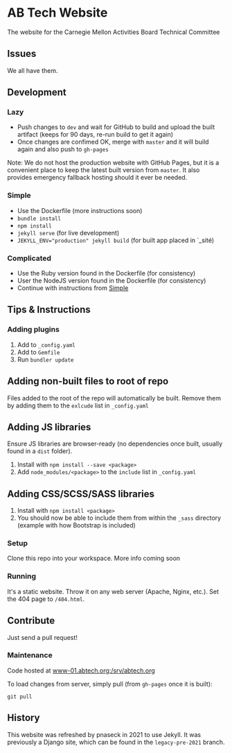 # AB Tech Website
The website for the Carnegie Mellon Activities Board Technical Committee

## Issues
We all have them.

## Development
### Lazy
 - Push changes to `dev` and wait for GitHub to build and upload the built artifact (keeps for 90 days, re-run build to get it again)
 - Once changes are confimed OK, merge with `master` and it will build again and also push to `gh-pages`

Note: We do not host the production website with GitHub Pages, but it is a convenient place to keep the latest built version from `master`. It also provides emergency fallback hosting should it ever be needed.
### Simple
 - Use the Dockerfile (more instructions soon)
 - `bundle install`
 - `npm install`
 - `jekyll serve` (for live development)
 - `JEKYLL_ENV="production" jekyll build` (for built app placed in `_sité)
### Complicated
 - Use the Ruby version found in the Dockerfile (for consistency)
 - User the NodeJS version found in the Dockerfile (for consistency)
 - Continue with instructions from [Simple](#Simple)

## Tips & Instructions
### Adding plugins
1. Add to `_config.yaml`
2. Add to `Gemfile`
3. Run `bundler update`

## Adding non-built files to root of repo
Files added to the root of the repo will automatically be built. Remove them by adding them to the `exlcude` list in `_config.yaml`

## Adding JS libraries
Ensure JS libraries are browser-ready (no dependencies once built, usually found in a `dist` folder).

1. Install with `npm install --save <package>`
2. Add `node_modules/<package>` to the `include` list in `_config.yaml`

## Adding CSS/SCSS/SASS libraries

1. Install with `npm install <package>`
2. You should now be able to include them from within the `_sass` directory (example with how Bootstrap is included)

### Setup
Clone this repo into your workspace.
More info coming soon

### Running
It's a static website. Throw it on any web server (Apache, Nginx, etc.). Set the 404 page to `/404.html`.

## Contribute
Just send a pull request!

### Maintenance
Code hosted at www-01.abtech.org:/srv/abtech.org

To load changes from server, simply pull (from `gh-pages` once it is built):
```
git pull
```

## History
This website was refreshed by pnaseck in 2021 to use Jekyll. It was previously a Django site, which can be found in the `legacy-pre-2021` branch.
